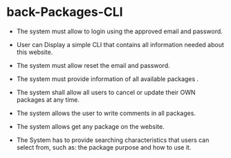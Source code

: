 # back-Packages-CLI
-	 The system must allow to login using the approved email and password.

-	User can Display  a simple CLI that contains all information needed about this website.

- The system must allow reset the email and password.

-  The system must provide information of all available packages .

- The system shall allow all users to cancel or update their OWN packages at any time.

- The system allows the user to write comments in all packages.

- The system allows get any package on the website.

- The System has to provide searching characteristics that users can select from, such
 as: the package purpose and how to use it.

